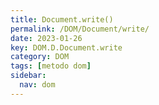 ```yaml
---
title: Document.write()
permalink: /DOM/Document/write/
date: 2023-01-26
key: DOM.D.Document.write
category: DOM
tags: [metodo dom]
sidebar:
  nav: dom
---
```

